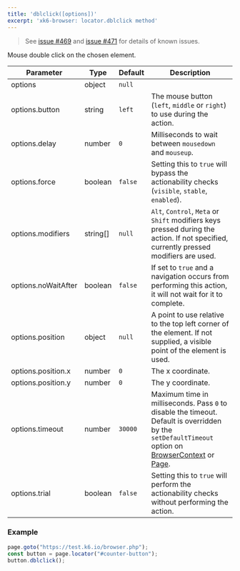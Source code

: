 ```yaml
---
title: 'dblclick([options])'
excerpt: 'xk6-browser: locator.dblclick method'
---
```


<Blockquote mod="warning">

See [issue #469](https://github.com/grafana/xk6-browser/issues/469) and [issue #471](https://github.com/grafana/xk6-browser/issues/471) for details of known issues.

</Blockquote>

Mouse double click on the chosen element.

<TableWithNestedRows>

| Parameter           | Type     | Default | Description                                                                                                                                                                                                                           |
|---------------------|----------|---------|---------------------------------------------------------------------------------------------------------------------------------------------------------------------------------------------------------------------------------------|
| options             | object   | `null`  |                                                                                                                                                                                              |
| options.button      | string   | `left`  | The mouse button (`left`, `middle` or `right`) to use during the action.                                                                                                                                                              |
| options.delay       | number   | `0`     | Milliseconds to wait between `mousedown` and `mouseup`.                                                                                                                                                                               |
| options.force       | boolean  | `false` | Setting this to `true` will bypass the actionability checks (`visible`, `stable`, `enabled`).                                                                                                                                         |
| options.modifiers   | string[] | `null`  | `Alt`, `Control`, `Meta` or `Shift` modifiers keys pressed during the action. If not specified, currently pressed modifiers are used.                                                                                                 |
| options.noWaitAfter | boolean  | `false` | If set to `true` and a navigation occurs from performing this action, it will not wait for it to complete.                                                                                                                            |
| options.position    | object   | `null`  | A point to use relative to the top left corner of the element. If not supplied, a visible point of the element is used.                                                                                                               |
| options.position.x  | number   | `0`     | The x coordinate.                                                                                                                                                                                                                     |
| options.position.y  | number   | `0`     | The y coordinate.                                                                                                                                                                                                                     |
| options.timeout     | number   | `30000` | Maximum time in milliseconds. Pass `0` to disable the timeout. Default is overridden by the `setDefaultTimeout` option on [BrowserContext](/javascript-api/xk6-browser/browsercontext/) or [Page](/javascript-api/xk6-browser/page/). |
| options.trial       | boolean  | `false` | Setting this to `true` will perform the actionability checks without performing the action.                                                                                                                                           |

</TableWithNestedRows>

### Example

<CodeGroup labels={[]}>

<!-- eslint-skip -->

```javascript
page.goto("https://test.k6.io/browser.php");
const button = page.locator("#counter-button");
button.dblclick();
```

</CodeGroup>
